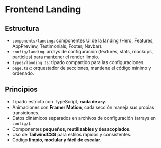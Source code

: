 # Frontend Landing

## Estructura
- `components/landing`: componentes UI de la landing (Hero, Features, AppPreview, Testimonials, Footer, Navbar).
- `config/landing`: arrays de configuración (features, stats, mockups, particles) para mantener el render limpio.
- `types/landing.ts`: tipado compartido para las configuraciones.
- `page.tsx`: orquestador de secciones, mantiene el código mínimo y ordenado.

## Principios
- Tipado estricto con TypeScript, **nada de `any`**.
- Animaciones con **Framer Motion**, cada sección maneja sus propias transiciones.
- Datos dinámicos separados en archivos de configuración (arrays en `config/`).
- Componentes **pequeños, reutilizables y desacoplados**.
- Uso de **TailwindCSS** para estilos rápidos y consistentes.
- Código **limpio, modular y fácil de escalar**.
